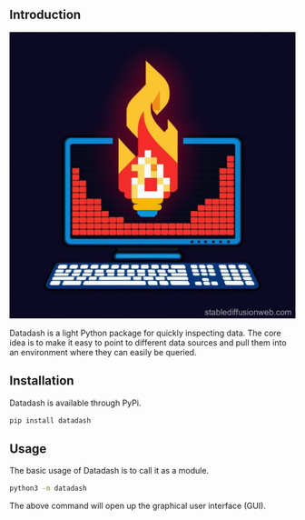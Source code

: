 ## Introduction

![](assets/45ac32d5-5c4e-4574-a458-0337197ee27d.jpg)

Datadash is a light Python package for quickly inspecting data. The core idea is to make it easy to point to different data sources and pull them into an environment where they can easily be queried.

## Installation

Datadash is available through PyPi.

```bash
pip install datadash
```

## Usage

The basic usage of Datadash is to call it as a module.

```bash
python3 -m datadash
```

The above command will open up the graphical user interface (GUI).
